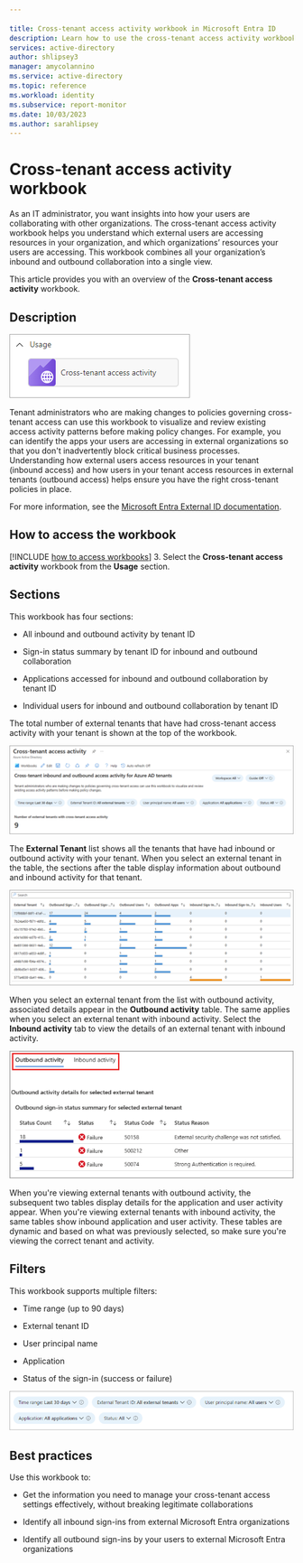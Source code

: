 ```yaml
---

title: Cross-tenant access activity workbook in Microsoft Entra ID
description: Learn how to use the cross-tenant access activity workbook.
services: active-directory
author: shlipsey3
manager: amycolannino
ms.service: active-directory
ms.topic: reference
ms.workload: identity
ms.subservice: report-monitor
ms.date: 10/03/2023
ms.author: sarahlipsey
---
```


# Cross-tenant access activity workbook

As an IT administrator, you want insights into how your users are collaborating with other organizations. The cross-tenant access activity workbook helps you understand which external users are accessing resources in your organization, and which organizations’ resources your users are accessing. This workbook combines all your organization’s inbound and outbound collaboration into a single view.

This article provides you with an overview of the **Cross-tenant access activity** workbook.


## Description

![Image showing this workbook is found under the Usage category](./media/workbook-cross-tenant-access-activity/workbook-category.png)

Tenant administrators who are making changes to policies governing cross-tenant access can use this workbook to visualize and review existing access activity patterns before making policy changes. For example, you can identify the apps your users are accessing in external organizations so that you don't inadvertently block critical business processes. Understanding how external users access resources in your tenant (inbound access) and how users in your tenant access resources in external tenants (outbound access) helps ensure you have the right cross-tenant policies in place.

For more information, see the [Microsoft Entra External ID documentation](~/external-id/index.yml).

## How to access the workbook

[!INCLUDE [how to access workbooks](~/includes/how-to-access-workbooks.md)]
3. Select the **Cross-tenant access activity** workbook from the **Usage** section.

## Sections

This workbook has four sections:

- All inbound and outbound activity by tenant ID

- Sign-in status summary by tenant ID for inbound and outbound collaboration

- Applications accessed for inbound and outbound collaboration by tenant ID

- Individual users for inbound and outbound collaboration by tenant ID

The total number of external tenants that have had cross-tenant access activity with your tenant is shown at the top of the workbook. 

![Screenshot of the first section of the workbook.](./media/workbook-cross-tenant-access-activity/cross-tenant-activity-top.png)

The **External Tenant** list shows all the tenants that have had inbound or outbound activity with your tenant. When you select an external tenant in the table, the sections after the table display information about outbound and inbound activity for that tenant.

![Screenshot of the external tenant list.](./media/workbook-cross-tenant-access-activity/cross-tenant-activity-external-tenant-list.png)

When you select an external tenant from the list with outbound activity, associated details appear in the **Outbound activity** table. The same applies when you select an external tenant with inbound activity. Select the **Inbound activity** tab to view the details of an external tenant with inbound activity.

![Screenshot of the outbound and inbound activity, with the outbound and inbound options highlighted.](./media/workbook-cross-tenant-access-activity/cross-tenant-activity-outbound-inbound-activity.png)

When you're viewing external tenants with outbound activity, the subsequent two tables display details for the application and user activity appear. When you're viewing external tenants with inbound activity, the same tables show inbound application and user activity. These tables are dynamic and based on what was previously selected, so make sure you're viewing the correct tenant and activity.

## Filters

This workbook supports multiple filters:

- Time range (up to 90 days)

- External tenant ID

- User principal name

- Application

- Status of the sign-in (success or failure)

![Screenshot showing workbook filters](./media/workbook-cross-tenant-access-activity/workbook-filters.png)

## Best practices

Use this workbook to:

- Get the information you need to manage your cross-tenant access settings effectively, without breaking legitimate collaborations

- Identify all inbound sign-ins from external Microsoft Entra organizations

- Identify all outbound sign-ins by your users to external Microsoft Entra organizations
